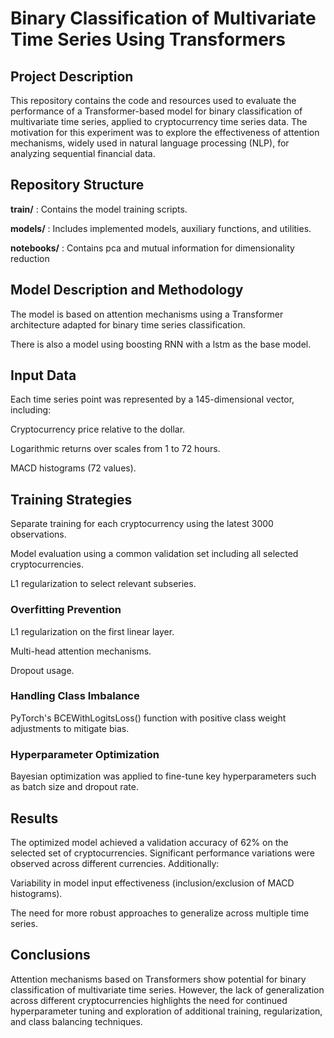 # Binary Classification of Multivariate Time Series Using Transformers

## Project Description

This repository contains the code and resources used to evaluate the performance of a Transformer-based model for binary classification of multivariate time series, applied to cryptocurrency time series data. The motivation for this experiment was to explore the effectiveness of attention mechanisms, widely used in natural language processing (NLP), for analyzing sequential financial data.


## Repository Structure

**train/** : Contains the model training scripts.

**models/** : Includes implemented models, auxiliary functions, and utilities.

**notebooks/** : Contains pca and mutual information for dimensionality reduction


## Model Description and Methodology

The model is based on attention mechanisms using a Transformer architecture adapted for binary time series classification.

There is also a model using boosting RNN with a lstm as the base model.

## Input Data

Each time series point was represented by a 145-dimensional vector, including:

Cryptocurrency price relative to the dollar.

Logarithmic returns over scales from 1 to 72 hours.

MACD histograms (72 values).

## Training Strategies

Separate training for each cryptocurrency using the latest 3000 observations.

Model evaluation using a common validation set including all selected cryptocurrencies.

L1 regularization to select relevant subseries.

### Overfitting Prevention

L1 regularization on the first linear layer.

Multi-head attention mechanisms.

Dropout usage.

### Handling Class Imbalance

PyTorch's BCEWithLogitsLoss() function with positive class weight adjustments to mitigate bias.

### Hyperparameter Optimization

Bayesian optimization was applied to fine-tune key hyperparameters such as batch size and dropout rate.

## Results

The optimized model achieved a validation accuracy of 62% on the selected set of cryptocurrencies. Significant performance variations were observed across different currencies. Additionally:

Variability in model input effectiveness (inclusion/exclusion of MACD histograms).

The need for more robust approaches to generalize across multiple time series.

## Conclusions

Attention mechanisms based on Transformers show potential for binary classification of multivariate time series. However, the lack of generalization across different cryptocurrencies highlights the need for continued hyperparameter tuning and exploration of additional training, regularization, and class balancing techniques.

